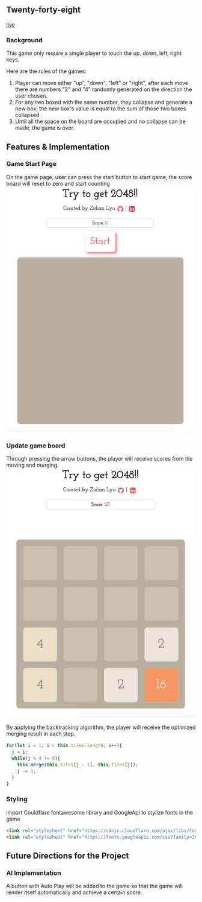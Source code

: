 ## Twenty-forty-eight

[live][Twenty-forty-eight]

[Twenty-forty-eight]:
https://zidianlyu.github.io/Twenty-forty-eight/

### Background
This game only require a single player to touch the up, down, left, right keys.

Here are the rules of the games:

1) Player can move either "up", "down", "left" or "right", after each move there are numbers "2" and "4" randomly generated on the direction the user chosen.
2) For any two boxed with the same number, they collapse and generate a new box; the new box's value is equal to the sum of those two boxes collapsed
3) Until all the space on the board are occupied and no collapse can be made, the game is over.

## Features & Implementation
### Game Start Page

On the game page, user can press the start button to start game, the score board will reset to zero and start counting
![image of game start page](https://github.com/zidianlyu/Twenty-forty-eight/blob/master/docs/wireframes/game_start_page.png)

### Update game board

Through pressing the arrow buttons, the player will receive scores from tile moving and merging.
![image of game board update](https://github.com/zidianlyu/Twenty-forty-eight/blob/master/docs/wireframes/game_board_update.png)

By applying the backtracking algorithm, the player will receive the optimized merging result in each step.
```javascript
for(let i = 1; i < this.tiles.length; i++){
  j = i;
  while(j % 4 != 0){
    this.merge(this.tiles[j - 1], this.tiles[j]);
    j -= 1;
  }
}
```

### Styling
import Couldflare fontawesome library and GoogleApi to stylize fonts in the game
```html
<link rel="stylesheet" href="https://cdnjs.cloudflare.com/ajax/libs/font-awesome/4.7.0/css/font-awesome.min.css">
<link rel="stylesheet" href="https://fonts.googleapis.com/css?family=Josefin+Slab">
```

## Future Directions for the Project

### AI Implementation

A button with Auto Play will be added to the game so that the game will render itself automatically and achieve a certain score.
